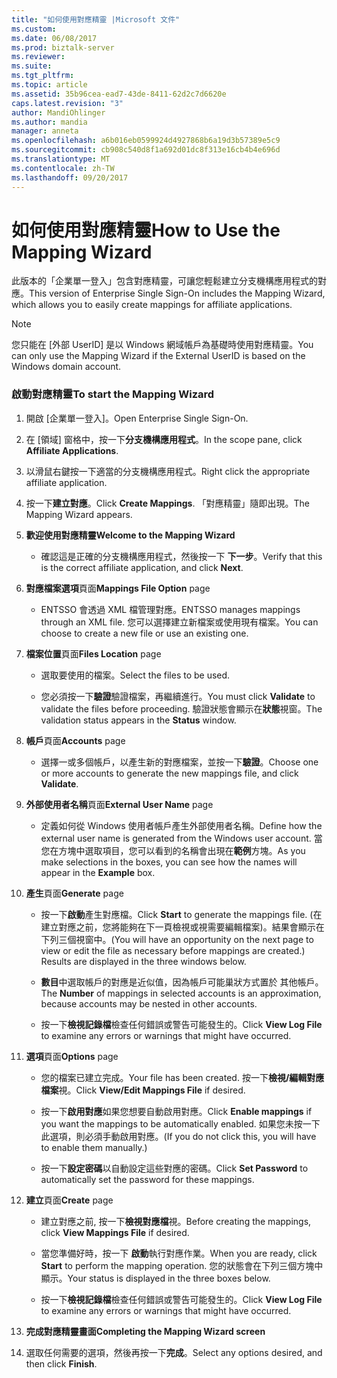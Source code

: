 ```yaml
---
title: "如何使用對應精靈 |Microsoft 文件"
ms.custom: 
ms.date: 06/08/2017
ms.prod: biztalk-server
ms.reviewer: 
ms.suite: 
ms.tgt_pltfrm: 
ms.topic: article
ms.assetid: 35b96cea-ead7-43de-8411-62d2c7d6620e
caps.latest.revision: "3"
author: MandiOhlinger
ms.author: mandia
manager: anneta
ms.openlocfilehash: a6b016eb0599924d4927868b6a19d3b57389e5c9
ms.sourcegitcommit: cb908c540d8f1a692d01dc8f313e16cb4b4e696d
ms.translationtype: MT
ms.contentlocale: zh-TW
ms.lasthandoff: 09/20/2017
---
```

# <a name="how-to-use-the-mapping-wizard"></a><span data-ttu-id="aff67-102">如何使用對應精靈</span><span class="sxs-lookup"><span data-stu-id="aff67-102">How to Use the Mapping Wizard</span></span>
<span data-ttu-id="aff67-103">此版本的「企業單一登入」包含對應精靈，可讓您輕鬆建立分支機構應用程式的對應。</span><span class="sxs-lookup"><span data-stu-id="aff67-103">This version of Enterprise Single Sign-On includes the Mapping Wizard, which allows you to easily create mappings for affiliate applications.</span></span>  
  
> [!NOTE]
>  <span data-ttu-id="aff67-104">您只能在 [外部 UserID] 是以 Windows 網域帳戶為基礎時使用對應精靈。</span><span class="sxs-lookup"><span data-stu-id="aff67-104">You can only use the Mapping Wizard if the External UserID is based on the Windows domain account.</span></span>  
  
### <a name="to-start-the-mapping-wizard"></a><span data-ttu-id="aff67-105">啟動對應精靈</span><span class="sxs-lookup"><span data-stu-id="aff67-105">To start the Mapping Wizard</span></span>  
  
1.  <span data-ttu-id="aff67-106">開啟 [企業單一登入]。</span><span class="sxs-lookup"><span data-stu-id="aff67-106">Open Enterprise Single Sign-On.</span></span>  
  
2.  <span data-ttu-id="aff67-107">在 [領域] 窗格中，按一下**分支機構應用程式**。</span><span class="sxs-lookup"><span data-stu-id="aff67-107">In the scope pane, click **Affiliate Applications**.</span></span>  
  
3.  <span data-ttu-id="aff67-108">以滑鼠右鍵按一下適當的分支機構應用程式。</span><span class="sxs-lookup"><span data-stu-id="aff67-108">Right click the appropriate affiliate application.</span></span>  
  
4.  <span data-ttu-id="aff67-109">按一下**建立對應**。</span><span class="sxs-lookup"><span data-stu-id="aff67-109">Click **Create Mappings**.</span></span> <span data-ttu-id="aff67-110">「對應精靈」隨即出現。</span><span class="sxs-lookup"><span data-stu-id="aff67-110">The Mapping Wizard appears.</span></span>  
  
5.  <span data-ttu-id="aff67-111">**歡迎使用對應精靈**</span><span class="sxs-lookup"><span data-stu-id="aff67-111">**Welcome to the Mapping Wizard**</span></span>  
  
    -   <span data-ttu-id="aff67-112">確認這是正確的分支機構應用程式，然後按一下 **下一步**。</span><span class="sxs-lookup"><span data-stu-id="aff67-112">Verify that this is the correct affiliate application, and click **Next**.</span></span>  
  
6.  <span data-ttu-id="aff67-113">**對應檔案選項**頁面</span><span class="sxs-lookup"><span data-stu-id="aff67-113">**Mappings File Option** page</span></span>  
  
    -   <span data-ttu-id="aff67-114">ENTSSO 會透過 XML 檔管理對應。</span><span class="sxs-lookup"><span data-stu-id="aff67-114">ENTSSO manages mappings through an XML file.</span></span> <span data-ttu-id="aff67-115">您可以選擇建立新檔案或使用現有檔案。</span><span class="sxs-lookup"><span data-stu-id="aff67-115">You can choose to create a new file or use an existing one.</span></span>  
  
7.  <span data-ttu-id="aff67-116">**檔案位置**頁面</span><span class="sxs-lookup"><span data-stu-id="aff67-116">**Files Location** page</span></span>  
  
    -   <span data-ttu-id="aff67-117">選取要使用的檔案。</span><span class="sxs-lookup"><span data-stu-id="aff67-117">Select the files to be used.</span></span>  
  
    -   <span data-ttu-id="aff67-118">您必須按一下**驗證**驗證檔案，再繼續進行。</span><span class="sxs-lookup"><span data-stu-id="aff67-118">You must click **Validate** to validate the files before proceeding.</span></span> <span data-ttu-id="aff67-119">驗證狀態會顯示在**狀態**視窗。</span><span class="sxs-lookup"><span data-stu-id="aff67-119">The validation status appears in the **Status** window.</span></span>  
  
8.  <span data-ttu-id="aff67-120">**帳戶**頁面</span><span class="sxs-lookup"><span data-stu-id="aff67-120">**Accounts** page</span></span>  
  
    -   <span data-ttu-id="aff67-121">選擇一或多個帳戶，以產生新的對應檔案，並按一下**驗證**。</span><span class="sxs-lookup"><span data-stu-id="aff67-121">Choose one or more accounts to generate the new mappings file, and click **Validate**.</span></span>  
  
9. <span data-ttu-id="aff67-122">**外部使用者名稱**頁面</span><span class="sxs-lookup"><span data-stu-id="aff67-122">**External User Name** page</span></span>  
  
    -   <span data-ttu-id="aff67-123">定義如何從 Windows 使用者帳戶產生外部使用者名稱。</span><span class="sxs-lookup"><span data-stu-id="aff67-123">Define how the external user name is generated from the Windows user account.</span></span> <span data-ttu-id="aff67-124">當您在方塊中選取項目，您可以看到的名稱會出現在**範例**方塊。</span><span class="sxs-lookup"><span data-stu-id="aff67-124">As you make selections in the boxes, you can see how the names will appear in the **Example** box.</span></span>  
  
10. <span data-ttu-id="aff67-125">**產生**頁面</span><span class="sxs-lookup"><span data-stu-id="aff67-125">**Generate** page</span></span>  
  
    -   <span data-ttu-id="aff67-126">按一下**啟動**產生對應檔。</span><span class="sxs-lookup"><span data-stu-id="aff67-126">Click **Start** to generate the mappings file.</span></span> <span data-ttu-id="aff67-127">(在建立對應之前，您將能夠在下一頁檢視或視需要編輯檔案)。結果會顯示在下列三個視窗中。</span><span class="sxs-lookup"><span data-stu-id="aff67-127">(You will have an opportunity on the next page to view or edit the file as necessary before mappings are created.) Results are displayed in the three windows below.</span></span>  
  
    -   <span data-ttu-id="aff67-128">**數目**中選取帳戶的對應是近似值，因為帳戶可能巢狀方式置於 其他帳戶。</span><span class="sxs-lookup"><span data-stu-id="aff67-128">The **Number** of mappings in selected accounts is an approximation, because accounts may be nested in other accounts.</span></span>  
  
    -   <span data-ttu-id="aff67-129">按一下**檢視記錄檔**檢查任何錯誤或警告可能發生的。</span><span class="sxs-lookup"><span data-stu-id="aff67-129">Click **View Log File** to examine any errors or warnings that might have occurred.</span></span>  
  
11. <span data-ttu-id="aff67-130">**選項**頁面</span><span class="sxs-lookup"><span data-stu-id="aff67-130">**Options** page</span></span>  
  
    -   <span data-ttu-id="aff67-131">您的檔案已建立完成。</span><span class="sxs-lookup"><span data-stu-id="aff67-131">Your file has been created.</span></span> <span data-ttu-id="aff67-132">按一下**檢視/編輯對應檔案**視。</span><span class="sxs-lookup"><span data-stu-id="aff67-132">Click **View/Edit Mappings File** if desired.</span></span>  
  
    -   <span data-ttu-id="aff67-133">按一下**啟用對應**如果您想要自動啟用對應。</span><span class="sxs-lookup"><span data-stu-id="aff67-133">Click **Enable mappings** if you want the mappings to be automatically enabled.</span></span> <span data-ttu-id="aff67-134">如果您未按一下此選項，則必須手動啟用對應。</span><span class="sxs-lookup"><span data-stu-id="aff67-134">(If you do not click this, you will have to enable them manually.)</span></span>  
  
    -   <span data-ttu-id="aff67-135">按一下**設定密碼**以自動設定這些對應的密碼。</span><span class="sxs-lookup"><span data-stu-id="aff67-135">Click **Set Password** to automatically set the password for these mappings.</span></span>  
  
12. <span data-ttu-id="aff67-136">**建立**頁面</span><span class="sxs-lookup"><span data-stu-id="aff67-136">**Create** page</span></span>  
  
    -   <span data-ttu-id="aff67-137">建立對應之前, 按一下**檢視對應檔**視。</span><span class="sxs-lookup"><span data-stu-id="aff67-137">Before creating the mappings, click **View Mappings File** if desired.</span></span>  
  
    -   <span data-ttu-id="aff67-138">當您準備好時，按一下 **啟動**執行對應作業。</span><span class="sxs-lookup"><span data-stu-id="aff67-138">When you are ready, click **Start** to perform the mapping operation.</span></span> <span data-ttu-id="aff67-139">您的狀態會在下列三個方塊中顯示。</span><span class="sxs-lookup"><span data-stu-id="aff67-139">Your status is displayed in the three boxes below.</span></span>  
  
    -   <span data-ttu-id="aff67-140">按一下**檢視記錄檔**檢查任何錯誤或警告可能發生的。</span><span class="sxs-lookup"><span data-stu-id="aff67-140">Click **View Log File** to examine any errors or warnings that might have occurred.</span></span>  
  
13. <span data-ttu-id="aff67-141">**完成對應精靈畫面**</span><span class="sxs-lookup"><span data-stu-id="aff67-141">**Completing the Mapping Wizard screen**</span></span>  
  
14. <span data-ttu-id="aff67-142">選取任何需要的選項，然後再按一下**完成**。</span><span class="sxs-lookup"><span data-stu-id="aff67-142">Select any options desired, and then click **Finish**.</span></span>